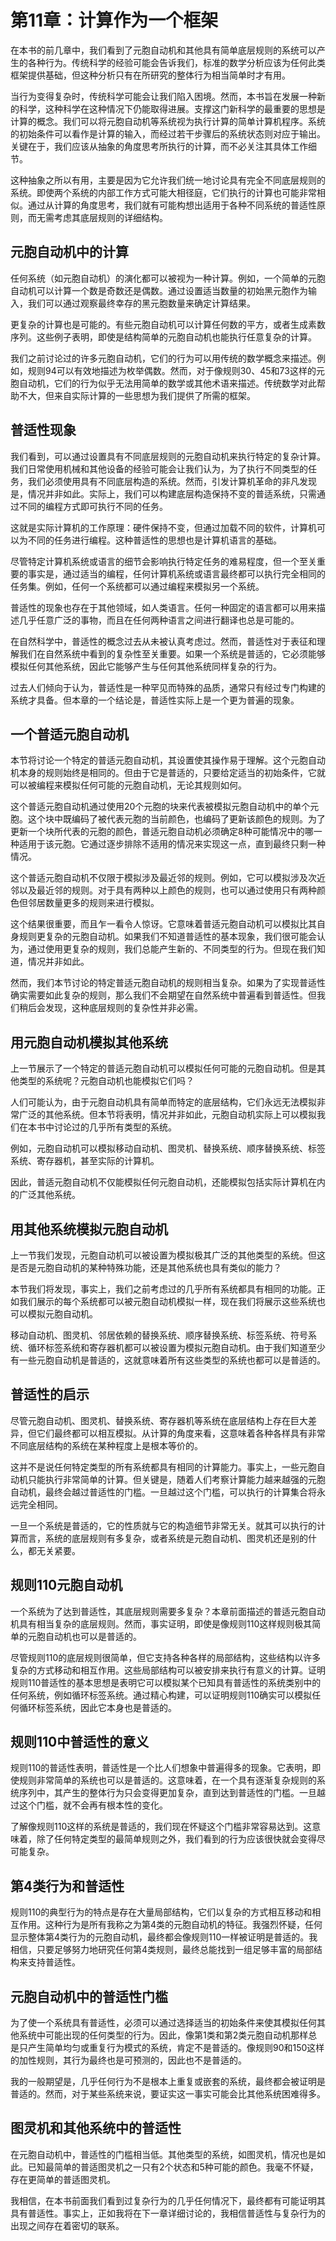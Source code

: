 # 第11章：计算作为一个框架

在本书的前几章中，我们看到了元胞自动机和其他具有简单底层规则的系统可以产生的各种行为。传统科学的经验可能会告诉我们，标准的数学分析应该为任何此类框架提供基础，但这种分析只有在所研究的整体行为相当简单时才有用。

当行为变得复杂时，传统科学可能会让我们陷入困境。然而，本书旨在发展一种新的科学，这种科学在这种情况下仍能取得进展。支撑这门新科学的最重要的思想是计算的概念。我们可以将元胞自动机等系统视为执行计算的简单计算机程序。系统的初始条件可以看作是计算的输入，而经过若干步骤后的系统状态则对应于输出。关键在于，我们应该从抽象的角度思考所执行的计算，而不必关注其具体工作细节。

这种抽象之所以有用，主要是因为它允许我们统一地讨论具有完全不同底层规则的系统。即使两个系统的内部工作方式可能大相径庭，它们执行的计算也可能非常相似。通过从计算的角度思考，我们就有可能构想出适用于各种不同系统的普适性原则，而无需考虑其底层规则的详细结构。

## 元胞自动机中的计算

任何系统（如元胞自动机）的演化都可以被视为一种计算。例如，一个简单的元胞自动机可以计算一个数是奇数还是偶数。通过设置适当数量的初始黑元胞作为输入，我们可以通过观察最终幸存的黑元胞数量来确定计算结果。

更复杂的计算也是可能的。有些元胞自动机可以计算任何数的平方，或者生成素数序列。这些例子表明，即使是结构简单的元胞自动机也能执行任意复杂的计算。

我们之前讨论过的许多元胞自动机，它们的行为可以用传统的数学概念来描述。例如，规则94可以有效地描述为枚举偶数。然而，对于像规则30、45和73这样的元胞自动机，它们的行为似乎无法用简单的数学或其他术语来描述。传统数学对此帮助不大，但来自实际计算的一些思想为我们提供了所需的框架。

## 普适性现象

我们看到，可以通过设置具有不同底层规则的元胞自动机来执行特定的复杂计算。我们日常使用机械和其他设备的经验可能会让我们认为，为了执行不同类型的任务，我们必须使用具有不同底层构造的系统。然而，引发计算机革命的非凡发现是，情况并非如此。实际上，我们可以构建底层构造保持不变的普适系统，只需通过不同的编程方式即可执行不同的任务。

这就是实际计算机的工作原理：硬件保持不变，但通过加载不同的软件，计算机可以为不同的任务进行编程。这种普适性的思想也是计算机语言的基础。

尽管特定计算机系统或语言的细节会影响执行特定任务的难易程度，但一个至关重要的事实是，通过适当的编程，任何计算机系统或语言最终都可以执行完全相同的任务集。例如，任何一个系统都可以通过编程来模拟另一个系统。

普适性的现象也存在于其他领域，如人类语言。任何一种固定的语言都可以用来描述几乎任意广泛的事物，而且在任何两种语言之间进行翻译也总是可能的。

在自然科学中，普适性的概念过去从未被认真考虑过。然而，普适性对于表征和理解我们在自然系统中看到的复杂性至关重要。如果一个系统是普适的，它必须能够模拟任何其他系统，因此它能够产生与任何其他系统同样复杂的行为。

过去人们倾向于认为，普适性是一种罕见而特殊的品质，通常只有经过专门构建的系统才具备。但本章的一个结论是，普适性实际上是一个更为普遍的现象。

## 一个普适元胞自动机

本节将讨论一个特定的普适元胞自动机，其设置使其操作易于理解。这个元胞自动机本身的规则始终是相同的。但由于它是普适的，只要给定适当的初始条件，它就可以被编程来模拟任何可能的元胞自动机，无论其规则如何。

这个普适元胞自动机通过使用20个元胞的块来代表被模拟元胞自动机中的单个元胞。这个块中既编码了被代表元胞的当前颜色，也编码了更新该颜色的规则。为了更新一个块所代表的元胞的颜色，普适元胞自动机必须确定8种可能情况中的哪一种适用于该元胞。它通过逐步排除不适用的情况来实现这一点，直到最终只剩一种情况。

这个普适元胞自动机不仅限于模拟涉及最近邻的规则。例如，它可以模拟涉及次近邻以及最近邻的规则。对于具有两种以上颜色的规则，也可以通过使用只有两种颜色但邻居数量更多的规则来进行模拟。

这个结果很重要，而且乍一看令人惊讶。它意味着普适元胞自动机可以模拟比其自身规则更复杂的元胞自动机。如果我们不知道普适性的基本现象，我们很可能会认为，通过使用更复杂的规则，我们总能产生新的、不同类型的行为。但现在我们知道，情况并非如此。

然而，我们本节讨论的特定普适元胞自动机的规则相当复杂。如果为了实现普适性确实需要如此复杂的规则，那么我们不会期望在自然系统中普遍看到普适性。但我们稍后会发现，这种底层规则的复杂性并非必需。

## 用元胞自动机模拟其他系统

上一节展示了一个特定的普适元胞自动机可以模拟任何可能的元胞自动机。但是其他类型的系统呢？元胞自动机也能模拟它们吗？

人们可能认为，由于元胞自动机具有简单而特定的底层结构，它们永远无法模拟非常广泛的其他系统。但本节将表明，情况并非如此，元胞自动机实际上可以模拟我们在本书中讨论过的几乎所有类型的系统。

例如，元胞自动机可以模拟移动自动机、图灵机、替换系统、顺序替换系统、标签系统、寄存器机，甚至实际的计算机。

因此，普适元胞自动机不仅能模拟任何元胞自动机，还能模拟包括实际计算机在内的广泛其他系统。

## 用其他系统模拟元胞自动机

上一节我们发现，元胞自动机可以被设置为模拟极其广泛的其他类型的系统。但这是否是元胞自动机的某种特殊功能，还是其他系统也具有类似的能力？

本节我们将发现，事实上，我们之前考虑过的几乎所有系统都具有相同的功能。正如我们展示的每个系统都可以被元胞自动机模拟一样，现在我们将展示这些系统也可以模拟元胞自动机。

移动自动机、图灵机、邻居依赖的替换系统、顺序替换系统、标签系统、符号系统、循环标签系统和寄存器机都可以被设置为模拟元胞自动机。由于我们知道至少有一些元胞自动机是普适的，这就意味着所有这些类型的系统也都可以是普适的。

## 普适性的启示

尽管元胞自动机、图灵机、替换系统、寄存器机等系统在底层结构上存在巨大差异，但它们最终都可以相互模拟。从计算的角度来看，这意味着各种各样具有非常不同底层结构的系统在某种程度上是根本等价的。

这并不是说任何特定类型的所有系统都具有相同的计算能力。事实上，一些元胞自动机只能执行非常简单的计算。但关键是，随着人们考察计算能力越来越强的元胞自动机，最终会越过普适性的门槛。一旦越过这个门槛，可以执行的计算集合将永远完全相同。

一旦一个系统是普适的，它的性质就与它的构造细节非常无关。就其可以执行的计算而言，系统的底层规则有多复杂，或者系统是元胞自动机、图灵机还是别的什么，都无关紧要。

## 规则110元胞自动机

一个系统为了达到普适性，其底层规则需要多复杂？本章前面描述的普适元胞自动机具有相当复杂的底层规则。然而，事实证明，即使是像规则110这样规则极其简单的元胞自动机也可以是普适的。

尽管规则110的底层规则很简单，但它支持各种各样的局部结构，这些结构以许多复杂的方式移动和相互作用。这些局部结构可以被安排来执行有意义的计算。证明规则110普适性的基本思想是表明它可以模拟某个已知具有普适性的系统类别中的任何系统，例如循环标签系统。通过精心构建，可以证明规则110确实可以模拟任何循环标签系统，因此它本身也是普适的。

## 规则110中普适性的意义

规则110的普适性表明，普适性是一个比人们想象中普遍得多的现象。它表明，即使规则非常简单的系统也可以是普适的。这意味着，在一个具有逐渐复杂规则的系统序列中，其产生的整体行为只会变得更加复杂，直到达到普适性的门槛。一旦越过这个门槛，就不会再有根本性的变化。

了解像规则110这样的系统是普适的，我们现在怀疑这个门槛非常容易达到。这意味着，除了任何特定类型的最简单规则之外，我们看到的行为应该很快就会变得尽可能复杂。

## 第4类行为和普适性

规则110的典型行为的特点是存在大量局部结构，它们以复杂的方式相互移动和相互作用。这种行为是所有我称之为第4类的元胞自动机的特征。我强烈怀疑，任何显示整体第4类行为的元胞自动机，最终都会像规则110一样被证明是普适的。我相信，只要足够努力地研究任何第4类规则，最终总能找到一组足够丰富的局部结构来支持普适性。

## 元胞自动机中的普适性门槛

为了使一个系统具有普适性，必须可以通过选择适当的初始条件来使其模拟任何其他系统中可能出现的任何类型的行为。因此，像第1类和第2类元胞自动机那样总是只产生简单均匀或重复行为模式的系统，肯定不是普适的。像规则90和150这样的加性规则，其行为最终也是可预测的，因此也不是普适的。

我的一般期望是，几乎任何行为不是根本上重复或嵌套的系统，最终都会被证明是普适的。然而，对于某些系统来说，要证实这一事实可能会比其他系统困难得多。

## 图灵机和其他系统中的普适性

在元胞自动机中，普适性的门槛相当低。其他类型的系统，如图灵机，情况也是如此。已知最简单的普适图灵机之一只有2个状态和5种可能的颜色。我毫不怀疑，存在更简单的普适图灵机。

我相信，在本书前面我们看到过复杂行为的几乎任何情况下，最终都有可能证明其具有普适性。事实上，正如我将在下一章详细讨论的，我相信普适性与复杂行为的出现之间存在着密切的联系。

